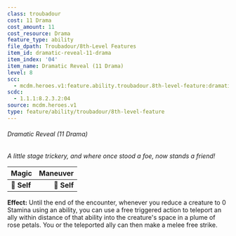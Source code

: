 ```yaml
---
class: troubadour
cost: 11 Drama
cost_amount: 11
cost_resource: Drama
feature_type: ability
file_dpath: Troubadour/8th-Level Features
item_id: dramatic-reveal-11-drama
item_index: '04'
item_name: Dramatic Reveal (11 Drama)
level: 8
scc:
  - mcdm.heroes.v1:feature.ability.troubadour.8th-level-feature:dramatic-reveal-11-drama
scdc:
  - 1.1.1:8.2.3.2:04
source: mcdm.heroes.v1
type: feature/ability/troubadour/8th-level-feature
---
```


###### Dramatic Reveal (11 Drama)

*A little stage trickery, and where once stood a foe, now stands a friend!*

| **Magic**   | **Maneuver** |
| ----------- | -----------: |
| **📏 Self** |  **🎯 Self** |

**Effect:** Until the end of the encounter, whenever you reduce a creature to 0 Stamina using an ability, you can use a free triggered action to teleport an ally within distance of that ability into the creature's space in a plume of rose petals. You or the teleported ally can then make a melee free strike.

